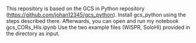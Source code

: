 This repository is based on the GCS in Python repository (https://github.com/johan12345/gcs_python).
Install gcs_python using the steps described there. 
Afterwards, you can open and run my notebook gcs_CORs_HIs.ipynb 
Use the two example files (WISPR, SoloHI) provided in the directory as input.



